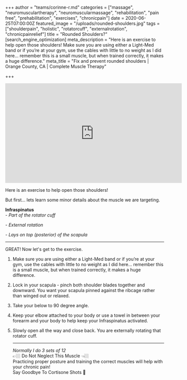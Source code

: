 +++
author = "teams/corinne-r.md"
categories = ["massage", "neuromusculartherapy", "neuromuscularmassage", "rehabilitation", "pain free", "prehabilitation", "exercises", "chronicpain"]
date = 2020-06-25T07:00:00Z
featured_image = "/uploads/rounded-shoulders.jpg"
tags = ["shoulderpain", "holistic", "rotatorcuff", "externalrotation", "chronicpainrelief"]
title = "Rounded Shoulders?"
[search_engine_optimization]
meta_description = "Here is an exercise to help open those shoulders! Make sure you are using either a Light-Med band or if you’re at your gym, use the cables with little to no weight as I did here... remember this is a small muscle, but when trained correctly, it makes a huge difference."
meta_title = "Fix and prevent rounded shoulders | Orange County, CA | Complete Muscle Therapy"

+++
<iframe width="560" height="315" src="https://www.youtube.com/embed/608JnRImGKE" frameborder="0" allow="accelerometer; autoplay; encrypted-media; gyroscope; picture-in-picture" allowfullscreen></iframe>

Here is an exercise to help open those shoulders!

But first... lets learn some minor details about the muscle we are targeting.

**Infraspinatus**  
_- Part of the rotator cuff_

_- External rotation_

_- Lays on top (posterior) of the scapula_

***

GREAT! Now let's get to the exercise.

1. Make sure you are using either a Light-Med band or if you’re at your gym, use the cables with little to no weight as I did here... remember this is a small muscle, but when trained correctly, it makes a huge difference.
2. Lock in your scapula - pinch both shoulder blades together and downward. You want your scapula pinned against the ribcage rather than winged out or relaxed.
3. Take your below to 90 degree angle.
4. Keep your elbow attached to your body or use a towel in between your forearm and your body to help keep your Infraspinatus activated.
5. Slowly open all the way and close back. You are externally rotating that rotator cuff.

   ***

   _Normally I do 3 sets of 12_  
   👉🏼 Do Not Neglect This Muscle 👈🏼  
   Practicing proper posture and training the correct muscles will help with your chronic pain!  
   Say Goodbye To Cortisone Shots 💉